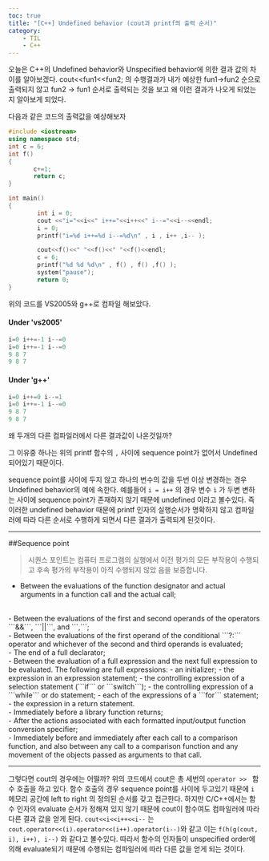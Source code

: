 ```yaml
---
toc: true
title: "[C++] Undefined behavior (cout과 printf의 출력 순서)"
category: 
    - TIL
    - C++
---
```

오늘은 C++의 Undefined behavior와 Unspecified behavior에 의한 결과 값의 차이를 알아보겠다.
cout<<fun1<<fun2; 의 수행결과가 내가 예상한 fun1->fun2 순으로 출력되지 않고 fun2 -> fun1 순서로 출력되는 것을 보고 왜 이런 결과가 나오게 되었는지 알아보게 되었다.

다음과 같은 코드의 출력값을 예상해보자
```cpp
#include <iostream> 
using namespace std; 
int c = 6;
int f() 
{   
       c+=1; 
       return c; 
} 

int main() 
{ 
        int i = 0; 
        cout <<"i="<<i<<" i++="<<i++<<" i--="<<i--<<endl; 
        i = 0;
        printf("i=%d i++=%d i--=%d\n" , i , i++ ,i-- );

        cout<<f()<<" "<<f()<<" "<<f()<<endl; 
        c = 6;
        printf("%d %d %d\n" , f() , f() ,f() );
        system("pause");
        return 0; 
} 
```
위의 코드를 VS2005와 g++로 컴파일 해보았다.

#### Under 'vs2005'
```cpp
i=0 i++=-1 i--=0
i=0 i++=-1 i--=0
9 8 7
9 8 7
````
#### Under 'g++'
```cpp
i=0 i++=0 i--=1
i=0 i++=-1 i--=0
9 8 7
9 8 7
```
왜 두개의 다른 컴파일러에서 다른 결과값이 나온것일까?

그 이유중 하나는 위의 printf 함수의 ```,``` 사이에 sequence point가 없어서 Undefined 되어있기 때문이다.

sequence point를 사이에 두지 않고 하나의 변수의 값을 두번 이상 변경하는 경우 Undefined behavior의 예에 속한다. 예를들어 ```i = i++``` 의 경우 변수 ``ì`` 가 두변 변하는 사이에 sequence point가 존재하지 않기 때문에 undefined 이라고 볼수있다. 즉 이러한 undefined behavior 때문에 printf 인자의 실행순서가 명확하지 않고 컴파일러에 따라 다른 순서로 수행하게 되면서 다른 결과가 출력되게 된것이다.

---
##Sequence point
>시퀀스 포인트는 컴퓨터 프로그램의 실행에서 이전 평가의 모든 부작용이 수행되고 후속 평가의 부작용이 아직 수행되지 않았 음을 보증합니다. 

- Between the evaluations of the function designator and actual arguments in a function call and the actual call;
<br>
- Between the evaluations of the first and second operands of the operators ```&&```, ```||```, and ```,```;
<br>
- Between the evaluations of the first operand of the conditional ```?:``` operator and whichever of the second and third operands is evaluated;
<br>
- The end of a full declarator;
<br>
- Between the evaluation of a full expression and the next full expression to be evaluated. The following are full expressions:
    - an initializer;
    - the expression in an expression statement;
    - the controlling expression of a selection statement (```if``` or ```switch```);
    - the controlling expression of a ```while``` or do statement;
    - each of the expressions of a ```for``` statement;
    - the expression in a return statement.
<br>
- Immediately before a library function returns;
<br>
- After the actions associated with each formatted input/output function conversion specifier;
<br>
- Immediately before and immediately after each call to a comparison function, and also between any call to a comparison function and any movement of the objects passed as arguments to that call.

---
그렇다면 cout의 경우에는 어떨까? 위의 코드에서 cout은 총 세번의 ```operator >> ``` 함수 호출을 하고 있다. 함수 호출의 경우 sequence point를 사이에 두고있기 때문에 ```i``` 메모리 공간에 left to right 의 정의된 순서를 갖고 접근한다. 하지만 C/C++에서는 함수 인자의 evaluate 순서가 정해져 있지 않기 때문에 cout이 함수여도 컴파일러에 따라 다른 결과 값을 얻게 된다. ```cout<<i<<i++<<i--``` 는 ```cout.operator<<(i).operator<<(i++).operator(i--)```와 같고 이는 ```f(h(g(cout, i), i++), i--)``` 와 같다고 볼수있다. 따라서 함수의 인자들이 unspecified order에 의해 evaluate되기 때문에 수행되는 컴파일러에 따라 다른 값을 얻게 되는 것이다.

